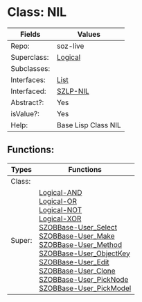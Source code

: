 
# Class:	NIL

| Fields | Values |
| --------- | --------- |
| Repo: | soz-live |
| Superclass: | [Logical](Logical.html) |
| Subclasses: |  |
| Interfaces: | [List](List.html) |
| Interfaced: | [SZLP-NIL](SZLP-NIL.html) |
| Abstract?: | Yes |
| isValue?: | Yes |
| Help: | Base Lisp Class NIL |


## Functions:

| Types | Functions |
| --------- | --------- |
| Class: |  |
| Super: | [Logical-AND](Logical.html) <br> [Logical-OR](Logical.html) <br> [Logical-NOT](Logical.html) <br> [Logical-XOR](Logical.html) <br> [SZOBBase-User_Select](SZOBBase.html) <br> [SZOBBase-User_Make](SZOBBase.html) <br> [SZOBBase-User_Method](SZOBBase.html) <br> [SZOBBase-User_ObjectKey](SZOBBase.html) <br> [SZOBBase-User_Edit](SZOBBase.html) <br> [SZOBBase-User_Clone](SZOBBase.html) <br> [SZOBBase-User_PickNode](SZOBBase.html) <br> [SZOBBase-User_PickModel](SZOBBase.html) |


